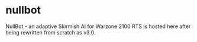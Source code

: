 nullbot
=======

NullBot - an adaptive Skirmish AI for Warzone 2100 RTS is hosted here after being rewritten from scratch as v3.0.
